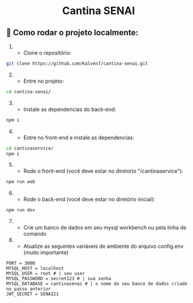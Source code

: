 <h1 align="center" class="line-1 anim-typewriter">Cantina SENAI</h1> 

<h2 id="built_with">📝 Como rodar o projeto localmente:</h2>

1) - Clone o repositório:
```sh
git clone https://github.com/Kalven7/cantina-senai.git
```

2) - Entre no projeto:
```sh
cd cantina-senai/
```

3) - Instale as dependencias do back-end:
```sh
npm i
```

4) - Entre no front-end e instale as dependencias:
```sh
cd cantinaservice/
npm i
```

5) - Rode o front-end (você deve estar no diretorio "/cantinaservice"):
```sh
npm run web
```

6) - Rode o back-end (você deve estar no diretório inicial):
```sh
npm run dev
```

7) - Crie um banco de dados em seu mysql workbench ou pela linha de comando

8) - Atualize as seguintes variáveis de ambiente do arquivo config.env (muito importante)
```dosini
PORT = 3000
MYSQL_HOST = localhost
MYSQL_USER = root # | seu user
MYSQL_PASSWORD = secret123 # | sua senha
MYSQL_DATABASE = cantinasenai # | o nome do seu banco de dados criado no passo anterior
JWT_SECRET = SENAI21
```
